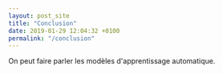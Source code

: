 ```yaml
---
layout: post_site
title: "Conclusion"
date: 2019-01-29 12:04:32 +0100
permalink: "/conclusion"
---
```


On peut faire parler les modèles d'apprentissage automatique.
